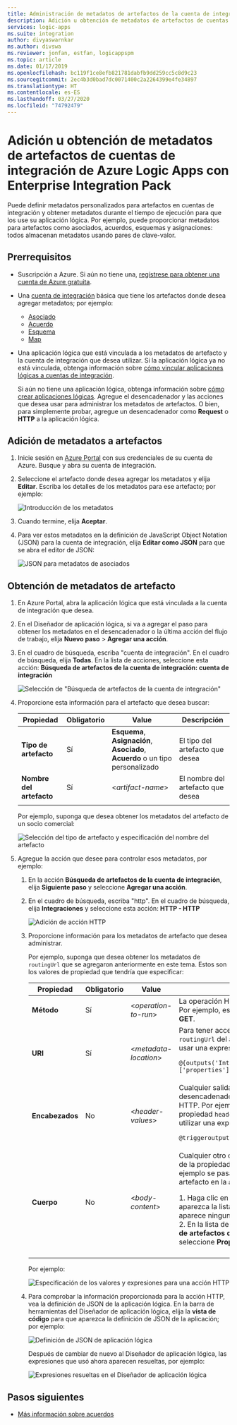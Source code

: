 ```yaml
---
title: Administración de metadatos de artefactos de la cuenta de integración
description: Adición u obtención de metadatos de artefactos de cuentas de integración de Azure Logic Apps con Enterprise Integration Pack
services: logic-apps
ms.suite: integration
author: divyaswarnkar
ms.author: divswa
ms.reviewer: jonfan, estfan, logicappspm
ms.topic: article
ms.date: 01/17/2019
ms.openlocfilehash: bc119f1ce8efb821781dabfb9dd259cc5c8d9c23
ms.sourcegitcommit: 2ec4b3d0bad7dc0071400c2a2264399e4fe34897
ms.translationtype: HT
ms.contentlocale: es-ES
ms.lasthandoff: 03/27/2020
ms.locfileid: "74792479"
---
```

# <a name="manage-artifact-metadata-in-integration-accounts-with-azure-logic-apps-and-enterprise-integration-pack"></a>Adición u obtención de metadatos de artefactos de cuentas de integración de Azure Logic Apps con Enterprise Integration Pack

Puede definir metadatos personalizados para artefactos en cuentas de integración y obtener metadatos durante el tiempo de ejecución para que los use su aplicación lógica. Por ejemplo, puede proporcionar metadatos para artefactos como asociados, acuerdos, esquemas y asignaciones: todos almacenan metadatos usando pares de clave-valor. 

## <a name="prerequisites"></a>Prerrequisitos

* Suscripción a Azure. Si aún no tiene una, <a href="https://azure.microsoft.com/free/" target="_blank">regístrese para obtener una cuenta de Azure gratuita</a>.

* Una [cuenta de integración](../logic-apps/logic-apps-enterprise-integration-create-integration-account.md) básica que tiene los artefactos donde desea agregar metadatos; por ejemplo: 

  * [Asociado](logic-apps-enterprise-integration-partners.md)
  * [Acuerdo](logic-apps-enterprise-integration-agreements.md)
  * [Esquema](logic-apps-enterprise-integration-schemas.md)
  * [Map](logic-apps-enterprise-integration-maps.md)

* Una aplicación lógica que está vinculada a los metadatos de artefacto y la cuenta de integración que desea utilizar. Si la aplicación lógica ya no está vinculada, obtenga información sobre [cómo vincular aplicaciones lógicas a cuentas de integración](logic-apps-enterprise-integration-create-integration-account.md#link-account). 

  Si aún no tiene una aplicación lógica, obtenga información sobre [cómo crear aplicaciones lógicas](../logic-apps/quickstart-create-first-logic-app-workflow.md). 
  Agregue el desencadenador y las acciones que desea usar para administrar los metadatos de artefactos. O bien, para simplemente probar, agregue un desencadenador como **Request** o **HTTP** a la aplicación lógica.

## <a name="add-metadata-to-artifacts"></a>Adición de metadatos a artefactos

1. Inicie sesión en <a href="https://portal.azure.com" target="_blank">Azure Portal</a> con sus credenciales de su cuenta de Azure. Busque y abra su cuenta de integración.

1. Seleccione el artefacto donde desea agregar los metadatos y elija **Editar**. Escriba los detalles de los metadatos para ese artefacto; por ejemplo:

   ![Introducción de los metadatos](media/logic-apps-enterprise-integration-metadata/add-partner-metadata.png)

1. Cuando termine, elija **Aceptar**.

1. Para ver estos metadatos en la definición de JavaScript Object Notation (JSON) para la cuenta de integración, elija **Editar como JSON** para que se abra el editor de JSON: 

   ![JSON para metadatos de asociados](media/logic-apps-enterprise-integration-metadata/partner-metadata.png)

## <a name="get-artifact-metadata"></a>Obtención de metadatos de artefacto

1. En Azure Portal, abra la aplicación lógica que está vinculada a la cuenta de integración que desea. 

1. En el Diseñador de aplicación lógica, si va a agregar el paso para obtener los metadatos en el desencadenador o la última acción del flujo de trabajo, elija **Nuevo paso** > **Agregar una acción**. 

1. En el cuadro de búsqueda, escriba "cuenta de integración". En el cuadro de búsqueda, elija **Todas**. En la lista de acciones, seleccione esta acción: **Búsqueda de artefactos de la cuenta de integración: cuenta de integración**

   ![Selección de "Búsqueda de artefactos de la cuenta de integración"](media/logic-apps-enterprise-integration-metadata/integration-account-artifact-lookup.png)

1. Proporcione esta información para el artefacto que desea buscar:

   | Propiedad | Obligatorio | Value | Descripción | 
   |----------|---------|-------|-------------| 
   | **Tipo de artefacto** | Sí | **Esquema**, **Asignación**, **Asociado**, **Acuerdo** o un tipo personalizado | El tipo del artefacto que desea | 
   | **Nombre del artefacto** | Sí | <*artifact-name*> | El nombre del artefacto que desea | 
   ||| 

   Por ejemplo, suponga que desea obtener los metadatos del artefacto de un socio comercial:

   ![Selección del tipo de artefacto y especificación del nombre del artefacto](media/logic-apps-enterprise-integration-metadata/artifact-lookup-information.png)

1. Agregue la acción que desee para controlar esos metadatos, por ejemplo:

   1. En la acción **Búsqueda de artefactos de la cuenta de integración**, elija **Siguiente paso** y seleccione **Agregar una acción**. 

   1. En el cuadro de búsqueda, escriba "http". En el cuadro de búsqueda, elija **Integraciones** y seleccione esta acción: **HTTP - HTTP**

      ![Adición de acción HTTP](media/logic-apps-enterprise-integration-metadata/http-action.png)

   1. Proporcione información para los metadatos de artefacto que desea administrar. 

      Por ejemplo, suponga que desea obtener los metadatos de `routingUrl` que se agregaron anteriormente en este tema. Estos son los valores de propiedad que tendría que especificar: 

      | Propiedad | Obligatorio | Value | Descripción | 
      |----------|----------|-------|-------------| 
      | **Método** | Sí | <*operation-to-run*> | La operación HTTP para ejecutar en el artefacto. Por ejemplo, esta acción HTTP utiliza el método **GET**. | 
      | **URI** | Sí | <*metadata-location*> | Para tener acceso al valor de metadatos de `routingUrl` del artefacto que ha recuperado, puede usar una expresión; por ejemplo: <p>`@{outputs('Integration_Account_Artifact_Lookup')['properties']['metadata']['routingUrl']}` | 
      | **Encabezados** | No | <*header-values*> | Cualquier salida de encabezado del desencadenador que desea pasar a la acción de HTTP. Por ejemplo, para pasar el valor de propiedad `headers` del desencadenador: puede utilizar una expresión, por ejemplo: <p>`@triggeroutputs()['headers']` | 
      | **Cuerpo** | No | <*body-content*> | Cualquier otro contenido que desee pasar a través de la propiedad `body` de la acción HTTP. En este ejemplo se pasan los valores `properties` del artefacto en la acción HTTP: <p>1. Haga clic en la propiedad **Body** para que aparezca la lista de contenido dinámico. Si no aparece ninguna propiedad, elija **Ver más**. <br>2. En la lista de contenido dinámico, en **Búsqueda de artefactos de la cuenta de integración**, seleccione **Propiedades**. | 
      |||| 

      Por ejemplo:

      ![Especificación de los valores y expresiones para una acción HTTP](media/logic-apps-enterprise-integration-metadata/add-http-action-values.png)

   1. Para comprobar la información proporcionada para la acción HTTP, vea la definición de JSON de la aplicación lógica. En la barra de herramientas del Diseñador de aplicación lógica, elija la **vista de código** para que aparezca la definición de JSON de la aplicación; por ejemplo:

      ![Definición de JSON de aplicación lógica](media/logic-apps-enterprise-integration-metadata/finished-logic-app-definition.png)

      Después de cambiar de nuevo al Diseñador de aplicación lógica, las expresiones que usó ahora aparecen resueltas, por ejemplo:

      ![Expresiones resueltas en el Diseñador de aplicación lógica](media/logic-apps-enterprise-integration-metadata/resolved-expressions.png)

## <a name="next-steps"></a>Pasos siguientes

* [Más información sobre acuerdos](logic-apps-enterprise-integration-agreements.md)
